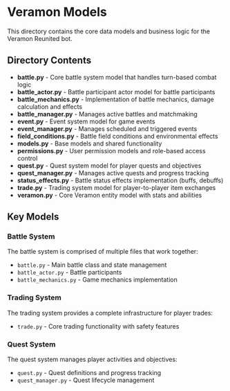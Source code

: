 # Veramon Models

This directory contains the core data models and business logic for the Veramon Reunited bot.

## Directory Contents

- **battle.py** - Core battle system model that handles turn-based combat logic
- **battle_actor.py** - Battle participant actor model for battle participants
- **battle_mechanics.py** - Implementation of battle mechanics, damage calculation and effects
- **battle_manager.py** - Manages active battles and matchmaking
- **event.py** - Event system model for game events
- **event_manager.py** - Manages scheduled and triggered events
- **field_conditions.py** - Battle field conditions and environmental effects
- **models.py** - Base models and shared functionality
- **permissions.py** - User permission models and role-based access control
- **quest.py** - Quest system model for player quests and objectives
- **quest_manager.py** - Manages active quests and progress tracking
- **status_effects.py** - Battle status effects implementation (buffs, debuffs)
- **trade.py** - Trading system model for player-to-player item exchanges
- **veramon.py** - Core Veramon entity model with stats and abilities

## Key Models

### Battle System

The battle system is comprised of multiple files that work together:
- `battle.py` - Main battle class and state management
- `battle_actor.py` - Battle participants
- `battle_mechanics.py` - Game mechanics implementation

### Trading System

The trading system provides a complete infrastructure for player trades:
- `trade.py` - Core trading functionality with safety features

### Quest System

The quest system manages player activities and objectives:
- `quest.py` - Quest definitions and progress tracking
- `quest_manager.py` - Quest lifecycle management

